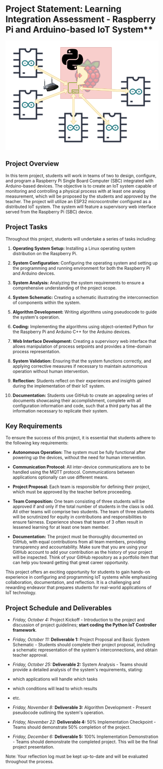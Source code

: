 # Project Statement: Learning Integration Assessment - Raspberry Pi and Arduino-based IoT System**

![Schematic](images/IoT_System.png "Schematic")

## Project Overview
In this term project, students will work in teams of two to design, configure, and program a Raspberry Pi Single Board Computer (SBC) integrated with Arduino-based devices. The objective is to create an IoT system capable of monitoring and controlling a physical process with at least one analog measurement, which will be proposed by the students and approved by the teacher. The project will utilize an ESP32 microcontroller configured as a distributed IoT system. The system will feature a supervisory web interface served from the Raspberry Pi (SBC) device.

## Project Tasks

Throughout this project, students will undertake a series of tasks including:

1. **Operating System Setup:** Installing a Linux operating system distribution on the Raspberry Pi.

2. **System Configuration:** Configuring the operating system and setting up the programming and running environment for both the Raspberry Pi and Arduino devices.

3. **System Analysis:** Analyzing the system requirements to ensure a comprehensive understanding of the project scope.

4. **System Schematic:** Creating a schematic illustrating the interconnection of components within the system.

5. **Algorithm Development:** Writing algorithms using pseudocode to guide the system's operation.

6. **Coding:** Implementing the algorithms using object-oriented Python for the Raspberry Pi and Arduino C++ for the Arduino devices.

7. **Web Interface Development:** Creating a supervisory web interface that allows manipulation of process setpoints and provides a time-domain process representation.

8. **System Validation:** Ensuring that the system functions correctly, and applying corrective measures if necessary to maintain autonomous operation without human intervention.

9. **Reflection:** Students reflect on their experiences and insights gained during the implementation of their IoT system.

10. **Documentation:** Students use GitHub to create an appealing series of documents showcasing their accomplishment, complete with all configuration information and code, such that a third party has all the information necessary to replicate their system.

## Key Requirements

To ensure the success of this project, it is essential that students adhere to the following key requirements:

- **Autonomous Operation:** The system must be fully functional after powering up the devices, without the need for human intervention.

- **Communication Protocol:** All inter-device communications are to be handled using the MQTT protocol. Communications between applications optionally can use different means.

- **Project Proposal:** Each team is responsible for defining their project, which must be approved by the teacher before proceeding.

- **Team Composition:** One team consisting of three students will be approved if and only if the total number of students in the class is odd. All other teams will comprise two students. The team of three students will be scrutinized for equity in contributions and responsibilities to ensure fairness. Experience shows that teams of 3 often result in lessened learning for at least one team member.

- **Documentation:** The project must be thoroughly documented on GitHub, with equal contributions from all team members, providing transparency and accountability. Make sure that you are using your GitHub account to add your contribution as the history of your project will be inspected. Think of your GitHub repository as a portfolio item that can help you toward getting that great career opportunity.

This project offers an exciting opportunity for students to gain hands-on experience in configuring and programming IoT systems while emphasizing collaboration, documentation, and reflection. It is a challenging and rewarding endeavor that prepares students for real-world applications of IoT technology.


## Project Schedule and Deliverables

- *Friday, October 4:* Project Kickoff - Introduction to the project and discussion of project guidelines; **start coding the Python IoT Controller framework**.

- *Friday, October 11:* **Deliverable 1:** Project Proposal and Basic System Schematic - Students should complete their project proposal, including a schematic representation of the system's interconnections, and obtain teacher approval.

- *Friday, October 25:* **Deliverable 2:** System Analysis - Teams should provide a detailed analysis of the system's requirements, stating:
- which applications will handle which tasks
- which conditions will lead to which results
- etc.

- *Friday, November 8:* **Deliverable 3:** Algorithm Development - Present pseudocode outlining the system's operation.

- *Friday, November 22:* **Deliverable 4:** 50% Implementation Checkpoint - Teams should demonstrate 50% completion of the project.

- *Friday, December 6:* **Deliverable 5:** 100% Implementation Demonstration - Teams should demonstrate the completed project. This will be the final project presentation.

Note: Your reflection log must be kept up-to-date and will be evaluated throughout the process.
